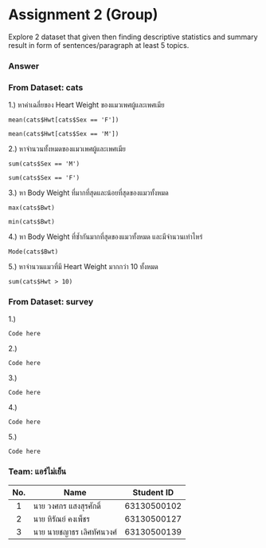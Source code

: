 # Assignment 2 (Group)
Explore 2 dataset that given then finding descriptive statistics and summary result in form of sentences/paragraph at least 5 topics.

### Answer

### From Dataset: cats

1.) หาค่าเฉลี่ยของ Heart Weight ของแมวเพศผู้และเพศเมีย
```{R}
mean(cats$Hwt[cats$Sex == 'F'])

mean(cats$Hwt[cats$Sex == 'M'])
```

2.) หาจำนวนทั้งหมดของแมวเพศผู้และเพศเมีย
```{R}
sum(cats$Sex == 'M')

sum(cats$Sex == 'F')
```

3.) หา Body Weight ที่มากที่สุดและน้อยที่สุดของแมวทั้งหมด
```{R}
max(cats$Bwt)

min(cats$Bwt)
```

4.) หา Body Weight ที่ซ้ำกันมากที่สุดของแมวทั้งหมด และมีจำนวนเท่าไหร่
```{R}
Mode(cats$Bwt)
```

5.) หาจำนวนแมวที่มี Heart Weight มากกว่า 10 ทั้งหมด
```{R}
sum(cats$Hwt > 10)
```

### From Dataset: survey

1.) 
```{R}
Code here
```

2.) 
```{R}
Code here
```

3.) 
```{R}
Code here
```

4.) 
```{R}
Code here
```

5.) 
```{R}
Code here
```


### Team: แอร์ไม่เย็น
| No. | Name              | Student ID   |
|:---:|-------------------|--------------|
|  1  | นาย วงศกร แสงสุรศักดิ์      | 63130500102  |
|  2  | นาย หิรัณย์ คงเพ็ชร   | 63130500127  |
|  3  | นาย นายชญาธร เลิศทัศนวงศ์   | 63130500139 |
